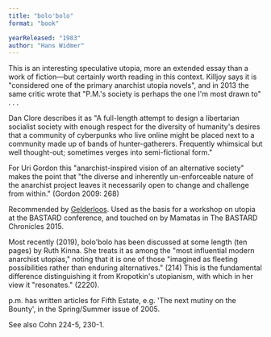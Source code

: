 ```yaml
---
title: "bolo'bolo"
format: "book"

yearReleased: "1983"
author: "Hans Widmer"
---
```


This is an interesting speculative utopia, more an  extended essay than a work of fiction—but certainly worth reading in this  context. Killjoy  says it is "considered one of the primary anarchist utopia novels", and in  2013 the same critic wrote that "P.M.'s society is perhaps the one I'm most  drawn to" . . .

Dan Clore describes it as "A full-length  attempt to design a libertarian socialist society with enough respect for the  diversity of humanity's desires that a community of cyberpunks who live online  might be placed next to a community made up of bands of hunter-gatherers.  Frequently whimsical but well thought-out; sometimes verges into semi-fictional  form."

For Uri Gordon this  "anarchist-inspired vision of an alternative society" makes the point  that "the diverse and inherently un-enforceable nature of the anarchist  project leaves it necessarily open to change and challenge from within."  (Gordon 2009: 268)

Recommended by <a href="http://www.infoshop.org/pdfs/AnarchyWorks.pdf">Gelderloos</a>.  Used as the basis for a workshop on utopia at the BASTARD conference,  and touched on by Mamatas in The BASTARD Chronicles 2015.

Most recently (2019), bolo'bolo has been discussed at some length (ten pages) by Ruth Kinna. She treats it as among the "most influential modern anarchist utopias," noting that it is one of those "imagined as fleeting possibilities rather than enduring alternatives." (214) This is the fundamental difference distinguishing it from Kropotkin's utopianism, with which in her view it "resonates." (2220).

p.m. has written articles for  Fifth Estate, e.g. 'The next mutiny on the Bounty', in the  Spring/Summer issue of 2005.

See also Cohn 224-5, 230-1.
 
